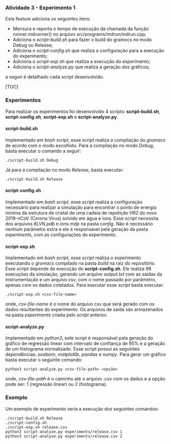 ### Atividade 3 - Experimento 1

Esta feature adiciona os seguintes itens:

- Mensura e reporta o tempo de execução da chamada da função runner.mdrunner() no arquivo src/programs/mdrun/mdrun.cpp;
- Adiciona o *script-build.sh* para fazer o build do gramocs no modo Debug ou Release;
- Adiciona o *script-config.sh* que realiza a configuração para a execução do experimento;
- Adiciona o *script-exp.sh* que realiza a execução do experimento;
- Adiciona o *script-analyze.py* que realiza a geração dos gráficos;

a seguir é detalhado cada script desenvolvido.

[TOC]

### Experimentos

Para realizar os experimentos foi desenvolvido 4 scripts: **script-build.sh**, **script-config.sh**, **script-exp.sh** e **script-analyze.py**.

#### script-build.sh
Implementado em *bash script*, esse *script* realiza a compilação do *gromacs* de acordo com o modo escolhido. Para a compilação no modo *Debug*, basta executar o comando a seguir:

```
./script-build.sh Debug
```

Já para a compilação no modo *Release*, basta executar:

```
./script-build.sh Release
```

#### script-config.sh

Implementado em *bash script*, esse *script* realiza a configuração necessário para realizar a simulação para encontrar o ponto de energia mínima da estrutura de cristal de uma cadeia de repetição HR2 do novo 2019-nCoV (Corona Virus) solvido em água e íons. Esse *script* necessita dos arquivos *6LVN.pdb* e  *ions.mdp* na pasta *config*. Não é necessário nenhum parâmetro extra e ele é responsável pela geração da pasta *experiments*, com as configurações do experimento.

#### script-exp.sh

Implementado em *bash script*, esse *script* realiza o experimento executando o *gromacs* compilado na pasta *build* na raiz do repositório. Esse *script* depende da execução do **script-config.sh**. Ele realiza 99 execuções da simulação, gerando um arquivo *output.txt* com as saídas da instrumentação e um arquivo csv, com o nome passado por parâmetro, apenas com os dados coletados. Para executar esse *script* basta executar:

```
./script-exp.sh <csv-file-name>
```

onde, *csv-file-name* é o nome do arquivo csv que será gerado com os dados resultantes do experimento. Os arquivos de saída são armazenados na pasta *experiments* criada pelo *script* anterior.

#### script-analyze.py

Implementado em *python3*, este script é responsável pela geração do gráfico de regressão linear com intervalo de confiança de 95% e a geração de um histograma normalizado. Esse script possui as seguintes dependências:  *seaborn*, *matplotlib*, *pandas* e *numpy*. Para gerar um gráfico basta executar o seguinte comando:

```
python3 script-analyze.py <csv-file-path> <opção>
```

onde, *csv-file-path* é o caminho até o arquivo .csv com os dados e a opção pode ser: 1 (regressão linear) ou 2 (histograma).

### Exemplo

Um exemplo de experimento seria a execução dos seguintes comandos:

```
./script-build.sh Release
./script-config.sh
./script-exp.sh release.csv
python3 script-analyze.py experiments/release.csv 1
python3 script-analyze.py experiments/release.csv 2
```
